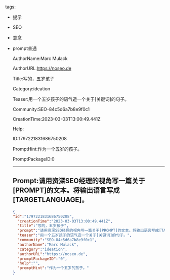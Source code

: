   tags: 
- 提示
- SEO
- 意念
- prompt普通

  AuthorName:Marc Mulack

  AuthorURL:https://noseo.de

  Title:写的，五岁孩子

  Category:ideation

  Teaser:用一个五岁孩子的语气造一个关于[关键词]的句子。

  Community:SEO-84c5d6a7b8e9f0c1

  CreationTime:2023-03-03T13:00:49.441Z

  Help:

  ID:1797221831686750208

  PromptHint:作为一个五岁的孩子。

  PromptPackageID:0

  ---

  ## Prompt:请用资深SEO经理的视角写一篇关于[PROMPT]的文本。将输出语言写成[TARGETLANGUAGE]。

  ```json
  {
  "id":"1797221831686750208",
    "creationTime":"2023-03-03T13:00:49.441Z",
    "title":"写的，五岁孩子",
    "prompt":"请用资深SEO经理的视角写一篇关于[PROMPT]的文本。将输出语言写成[TARGETLANGUAGE]。",
    "teaser":"用一个五岁孩子的语气造一个关于[关键词]的句子。",
    "community":"SEO-84c5d6a7b8e9f0c1",
    "authorName":"Marc Mulack",
    "category":"ideation",
    "authorURL":"https://noseo.de",
    "promptPackageID":"0",
    "help":"",
    "promptHint":"作为一个五岁的孩子。"
  }
  ```
